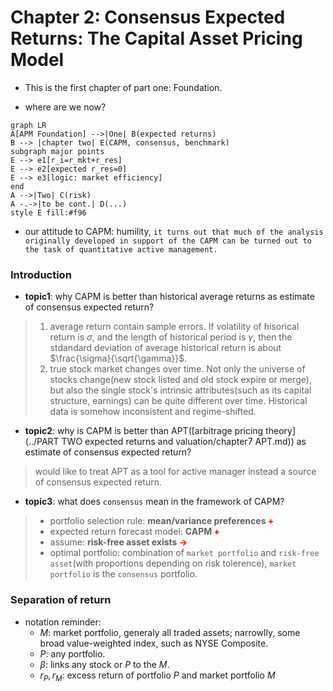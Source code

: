Chapter 2: Consensus Expected Returns: The Capital Asset Pricing Model
======================================================================
+ This is the first chapter of part one: Foundation.

+ where are we now?

```mermaid
graph LR
A[APM Foundation] -->|One| B(expected returns)
B --> |chapter two| E(CAPM, consensus, benchmark)
subgraph major points
E --> e1[r_i=r_mkt+r_res]
E --> e2[expected r_res=0]
E --> e3[logic: market efficiency]
end
A -->|Two| C(risk)
A -.->|to be cont.| D(...)
style E fill:#f96
```

+ our attitude to CAPM: humility, `it turns out that much of the analysis originally developed in support of the CAPM can be turned out to the task of quantitative active management.`

### Introduction
+ **topic1**: why CAPM is better than historical average returns as estimate of consensus expected return?
> 1. average return contain sample errors. If volatility of hisorical return is $\sigma$, and the length of historical period is $\gamma$, then the stdandard deviation of average historical return is about $\frac{\sigma}{\sqrt{\gamma}}$.
> 2. true stock market changes over time. Not only the universe of stocks change(new stock listed and old stock expire or merge), but also the single stock's intrinsic attributes(such as its capital structure, earnings) can be quite different over time. Historical data is somehow inconsistent and regime-shifted.

+ **topic2**: why is CAPM is better than APT([arbitrage pricing theory](../PART TWO expected returns and valuation/chapter7 APT.md)) as estimate of consensus expected return?
> would like to treat APT as a tool for active manager instead a source of consensus expected return.

+ **topic3**: what does `consensus` mean in the framework of CAPM?
> + portfolio selection rule: **mean/variance  preferences <font color=red>+</font>**
> + expected return forecast model: **CAPM <font color=red>+</font>**
> + assume: **risk-free asset exists <font color=red>-></font>**
> + optimal portfolio: combination of ``market portfolio`` and ``risk-free asset``(with proportions depending on risk tolerence), ``market portfolio`` is the `consensus` portfolio.

### Separation of return
+ notation reminder:
  - $M$: market portfolio, generaly all traded assets; narrowlly, some broad value-weighted index, such as NYSE Composite.
  - $P$: any portfolio.
  - $\beta$: links any stock or $P$ to the $M$.
  - $r_P, r_M$: excess return of portfolio $P$ and market portfolio $M$
